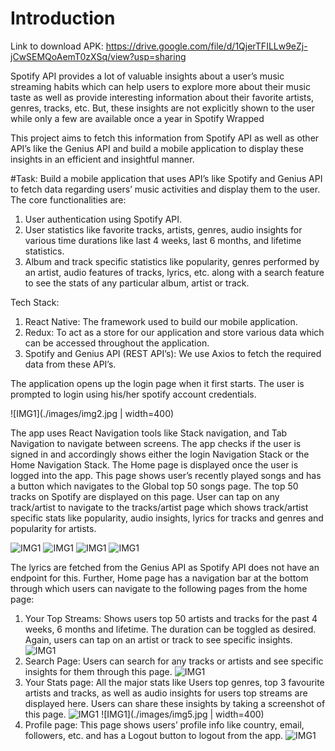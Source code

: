 # Introduction

Link to download APK: https://drive.google.com/file/d/1QjerTFILLw9eZj-jCwSEMQoAemT0zXSq/view?usp=sharing

Spotify API provides a lot of valuable insights about a user’s music streaming habits which can help users to explore more about their music taste as well as provide interesting information about their favorite artists, genres, tracks, etc. But, these insights are not explicitly shown to the user while only a few are available once a year in Spotify Wrapped

This project aims to fetch this information from Spotify API as well as other API’s like the Genius API and build a mobile application to display these insights in an efficient and insightful manner.

#Task:
Build a mobile application that uses API’s like Spotify and Genius API to fetch data regarding users’ music activities and display them to the user.
The core functionalities are:
1. User authentication using Spotify API.
2. User statistics like favorite tracks, artists, genres, audio insights for various time durations like last 4 weeks, last 6 months, and lifetime statistics.
3. Album and track specific statistics like popularity, genres performed by an artist, audio features of tracks, lyrics, etc. along with a search feature to see the stats of any particular album, artist or track.

Tech Stack:
1. React Native: The framework used to build our mobile application.
2. Redux: To act as a store for our application and store various data which can be accessed throughout the application.
3. Spotify and Genius API (REST API’s): We use Axios to fetch the required data from these API’s.

The application opens up the login page when it first starts. The user is prompted to login using his/her spotify account credentials. 

![IMG1](./images/img2.jpg | width=400)

The app uses React Navigation tools like Stack navigation, and Tab Navigation to navigate between screens.
The app checks if the user is signed in and accordingly shows either the login Navigation Stack or the Home Navigation Stack.
The Home page is displayed once the user is logged into the app. This page shows user’s recently played songs and has a button which navigates to the Global top 50 songs page. The top 50 tracks on Spotify are displayed on this page. User can tap on any track/artist to navigate to the tracks/artist page which shows track/artist specific stats like popularity, audio insights, lyrics for tracks and genres and popularity for artists.

![IMG1](./images/img3.jpg)
![IMG1](./images/img8.jpg)
![IMG1](./images/img10.jpg)
![IMG1](./images/img7.jpg)

The lyrics are fetched from the Genius API as Spotify API does not have an endpoint for this. Further, Home page has a navigation bar at the bottom through which users can navigate to the following pages from the home page:
1. Your Top Streams: Shows users top 50 artists and tracks for the past 4 weeks, 6 months and lifetime. The duration can be toggled as desired. Again, users can tap on an artist or track to see specific insights.
![IMG1](./images/img4.jpg)
2. Search Page: Users can search for any tracks or artists and see specific insights for them through this page.
![IMG1](./images/img1.jpg)
3. Your Stats page: All the major stats like Users top genres, top 3 favourite artists and tracks, as well as audio insights for users top streams are displayed here. Users can share these insights by taking a screenshot of this page.
![IMG1](./images/img6.jpg)
![IMG1](./images/img5.jpg | width=400)
4. Profile page: This page shows users’ profile info like country, email, followers, etc. and has a Logout button to logout from the app.
![IMG1](./images/img9.jpg)
